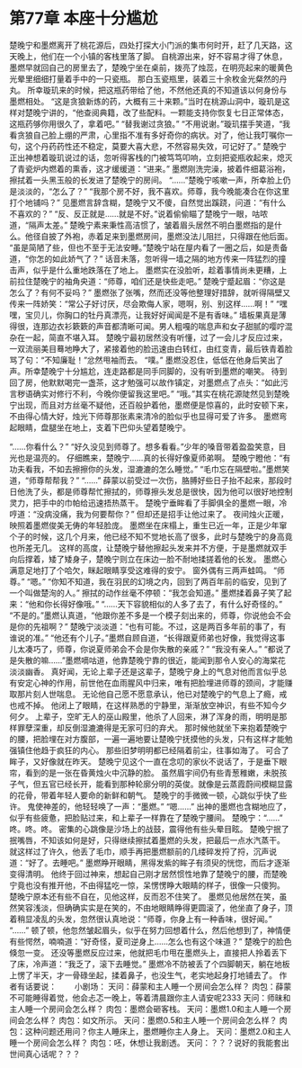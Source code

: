 # 第77章 本座十分尴尬
楚晚宁和墨燃离开了桃花源后，四处打探大小门派的集市何时开，赶了几天路，这天晚上，他们在一个小镇的客栈里落了脚。
自桃源出来，好不容易才得了休息，墨燃早就回自己的房里去了，楚晚宁坐在桌前，拨亮了烛蕊，在明亮起来的暖黄色光晕里细细打量着手中的一只瓷瓶。
那白玉瓷瓶里，装着三十余枚金光粲然的丹丸。
所幸璇玑来的时候，把这瓶药带给了他，不然他还真的不知道该以何身份与墨燃相处。
“这是贪狼新炼的药，大概有三十来颗。”当时在桃源山洞中，璇玑是这样对楚晚宁讲的，“他查阅典籍，改了些配料。一颗能支持你恢复七日正常体态，这瓶药够你用很久了，拿着吧。”
“替我谢过贪狼。”
“不用说谢。”璇玑摆手笑道，“我看贪狼自己脸上绷的严肃，心里指不准有多好奇你的病状。对了，他让我叮嘱你一句，这个丹药药性还不稳定，莫要大喜大悲，不然容易失效，可记好了。”
楚晚宁正出神想着璇玑说过的话，忽听得客栈的门被笃笃叩响，立刻把瓷瓶收起来，熄灭了青瓷炉内燃着的熏香，这才缓缓道：“进来。”
墨燃刚洗完澡，披着件细葛浴袍，擦拭着一头黑玉般的长发进了楚晚宁的房间。
“……”楚晚宁咳嗽一声，所幸脸上仍是淡淡的，“怎么了？”
“我那个房不好，我不喜欢。师尊，我今晚能凑合在你这里打个地铺吗？”
见墨燃言辞含糊，楚晚宁又不傻，自然觉出蹊跷，问道：“有什么不喜欢的？”
“反、反正就是……就是不好。”说着偷偷瞄了楚晚宁一眼，咕哝道，“隔声太差。”
楚晚宁素来秉性高洁惯了，皱着眉头居然不明白墨燃指的是什么。他径自披了外袍，赤着足来到墨燃房间，墨燃没法儿阻拦，只得跟在他后面。
“虽是简陋了些，但也不至于无法安睡。”楚晚宁站在屋内看了一圈之后，如是责备道，“你怎的如此娇气了？”
话音未落，忽听得一墙之隔的地方传来一阵猛烈的撞击声，似乎是什么重地跌落在了地上。
墨燃实在没脸听，趁着事情尚未更糟，上前拉住楚晚宁的袖角央道：“师尊，咱们还是快些走吧。”
楚晚宁蹙起眉：“你这是怎么了？有何不妥吗？”
墨燃张了张嘴，然而还没等他整理好措辞，就听得隔壁又传来一阵娇笑：“常公子好讨厌，尽会欺侮人家，嗯啊，别、别这样……啊！”
“嘿嘿，宝贝儿，你胸口的牡丹真漂亮，让我好好闻闻是不是有香味。”
墙板果真是薄得很，连那边衣衫簌簌的声音都清晰可闻。男人粗嘎的喘息声和女子甜腻的嘤咛混杂在一起，简直不堪入耳。
楚晚宁最初居然没有听懂，过了一会儿才反应过来，一双流丽美目蓦地睁大了，紧接着他的脸迅速由白转红，由红变青，最后铁青着脸骂了句：“不知廉耻！”忿然甩袖而去。
“噗。”
墨燃没忍住，低低在他身后笑出了声。所幸楚晚宁十分尴尬，连走路都是同手同脚的，没有听到墨燃的嘲笑。
待到回了房，他默默喝完一盏茶，这才勉强可以故作镇定，对墨燃点了点头：“如此污言秽语确实对修行不利，今晚你便留我这里吧。”
“哦。”其实在桃花源陡然见到楚晚宁出现，而且对方丝毫不疑他，还百般护着他，墨燃便是惊喜的，此时安顿下来，不由得心情大好，烛光下师尊那张素来清冷的脸似乎也显得可爱了许多。
墨燃弯起眼睛，盘腿坐在地上，支着下巴仰头望着楚晚宁。

“……你看什么？”
“好久没见到师尊了。想多看看。”少年的嗓音带着盈盈笑意，目光也是温亮的。
仔细瞧来，楚晚宁……真的长得好像夏师弟啊。
楚晚宁瞪他：“有功夫看我，不如去擦擦你的头发，湿漉漉的怎么睡觉。”
“毛巾忘在隔壁啦。”墨燃笑道，“师尊帮帮我？”
“……”
薛蒙以前受过一次伤，胳膊好些日子抬不起来，那段时日他洗了头，都是师尊帮忙擦拭的，师尊擦头发总是很快，因为他可以很好地控制灵力，把手中的巾帕给迅速捂热蒸干。
楚晚宁垂眸看了手脚俱全的墨燃一眼，冷哼道：“没病没痛，我为何要帮你？”
但却还是招手让他过来了。
夜间烛火正暖，映照着墨燃俊美无俦的年轻脸庞。
墨燃坐在床榻上，重生已近一年，正是少年窜个子的时候，这几个月来，他已经不知不觉地长高了很多，此时与楚晚宁的身高竟也所差无几。
这样的高度，让楚晚宁替他擦起头发来并不方便，于是墨燃就双手向后撑着，矮了矮身子，楚晚宁则立在床边一脸不耐地揉搓着他的长发。
墨燃心满意足地打了个哈欠，眯起眼睛享受这难得的安宁。
窗外偶有三两声蛙鸣。
“师尊。”
“嗯。”
“你知不知道，我在羽民的幻境之内，回到了两百年前的临安，见到了一个叫做楚洵的人。”
擦拭的动作丝毫不停顿：“我怎会知道。”
墨燃揉着鼻子笑了起来：“他和你长得好像哦。”
“……天下容貌相似的人多了去了，有什么好奇怪的。”
“不是的。”墨燃认真道，“他跟你差不多是一个模子刻出来的，师尊，你说他会不会是你的先祖啊？”
楚晚宁淡淡道：“也有可能。不过，这是两百多年前的事了，有谁说的准。”
“他还有个儿子。”墨燃自顾自道，“长得跟夏师弟也好像，我觉得这事儿太凑巧了，师尊，你说夏师弟会不会是你失散的亲戚？”
“我没有亲人。”
“都说了是失散的嘛……”墨燃嘀咕道，他靠楚晚宁靠的很近，能闻到那令人安心的海棠花淡淡幽香。
真好闻，无论上辈子还是这辈子，楚晚宁身上的气息对他而言似乎总有安定心神的作用，前世他在血雨腥风中归来，唯有把脸埋进师尊的颈间，才能赚取那片刻人世喘息。
无论他自己愿不愿意承认，他已对楚晚宁的气息上了瘾，戒也戒不掉。
他闭上了眼睛，在这样熟悉的宁静里，渐渐放空神识，有些不知今夕何夕。
上辈子，空旷无人的巫山殿里，他杀了人回来，淋了浑身的雨，明明是那样罪孽深重，却反倒湿漉漉得是无家可归的弃犬。
那时候他就坐下来抱着楚晚宁的腰，把脸埋在对方腹部，一遍一遍地要让楚晚宁抚摸他的头发，只有这样才能勉强镇住他趋于疯狂的内心。
那些旧梦明明都已经隔着前尘，往事如海了。
可合了眸子，又好像就在昨天。
楚晚宁见这个一直在念叨的家伙不说话了，于是垂下眼帘，看到的是一张在昏黄烛火中沉静的脸。
虽然眉宇间仍有些青葱稚嫩，未脱孩子气，但五官已经长开，能看到那种轮廓分明的英俊。就像是云蒸霞蔚间模糊显露的花骨，带着年轻人要命的新鲜和朝气。
楚晚宁的手微微一顿，心跳似乎快了些许。
鬼使神差的，他轻轻唤了一声：“墨燃。”
“嗯……”
出神的墨燃也含糊地应了，似乎有些疲惫，把脸贴过来，和上辈子一样靠在了楚晚宁腰间。
楚晚宁：“……”
咚。咚。咚。
密集的心跳像是沙场上的战鼓，震得他有些头晕目眩。
楚晚宁抿了抿嘴唇，不知该如何是好，只得继续擦拭着墨燃的头发，把最后一点水汽蒸干。
就这样过了许久，他丢了毛巾，顺手再把墨燃额前的几缕碎发捋了捋，沉声说道：“好了。去睡吧。”
墨燃睁开眼睛，黑得发紫的眸子有须臾的恍惚，而后才逐渐变得清明。
他终于回过神来，想起自己刚才居然惯性地靠了楚晚宁的腰，而楚晚宁竟也没有推开他，不由得猛吃一惊，呆愣愣睁大眼睛的样子，很像一只傻狗。
楚晚宁原本还有些不自在，见他这样，反而忍不住笑了。
墨燃见他居然在笑，虽然笑容浅淡，但确确实实是在笑的，不由地眼睛睁得更圆滚了，他坐直了身子，顶着稍显凌乱的头发，忽然很认真地说：“师尊，你身上有一种香味，很好闻。”
“……”
顿了顿，他忽然皱起眉头，似乎在努力回想着什么，然后他想到了，神情便有些愕然，喃喃道：“好奇怪，夏司逆身上……怎么也有这个味道？”
楚晚宁的脸色倏忽一变。
还没等墨燃反应过来，他就把毛巾甩在墨燃头上，直接把人拎着丢下了床，冷声道：“我乏了，滚下去睡觉。”
墨燃冷不防被丢了个四脚朝天，躺在地板上愣了半天，才一骨碌坐起，揉着鼻子，也没生气，老实地起身打地铺去了。
作者有话要说：　　
小剧场：
天问：薛蒙和主人睡一个房间会怎么样？
肉包：薛蒙不可能睡得着觉，他会忐忑一晚上，等着清晨跟你主人请安呢2333
天问：师昧和主人睡一个房间会怎么样？
肉包：墨燃会砸客栈。
天问：墨燃1.0和主人睡一个房间会怎么样？
肉包：如文所示。
天问：墨燃0.5和主人睡一个房间会怎么样？
肉包：这种问题还用问？你主人睡床上，墨燃睡你主人身上。
天问：墨燃2.0和主人睡一个房间会怎么样？
肉包：呸，休想让我剧透。
天问：？？？说好的我能套出世间真心话呢？？？
